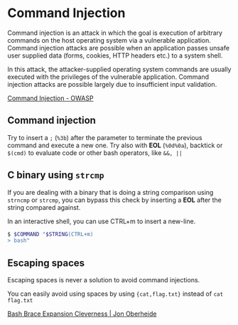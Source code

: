 # Command Injection

Command injection is an attack in which the goal is execution of arbitrary commands on the host operating system via a vulnerable application. Command injection attacks are possible when an application passes unsafe user supplied data (forms, cookies, HTTP headers etc.) to a system shell.

In this attack, the attacker-supplied operating system commands are usually executed with the privileges of the vulnerable application. Command injection attacks are possible largely due to insufficient input validation.

[Command Injection - OWASP](https://www.owasp.org/index.php/Command_Injection)

## Command injection

Try to insert a `;` (`%3b`) after the parameter to terminate the previous command and execute a new one. Try also with **EOL** (`%0d%0a`), backtick or `$(cmd)` to evaluate code or other bash operators, like `&&, ||`

## C binary using `strcmp`

If you are dealing with a binary that is doing a string comparison using `strncmp` or `strcmp`, you can bypass this check by inserting a **EOL** after the string compared against.

In an interactive shell, you can use CTRL+m to insert a new-line.

```bash
$ $COMMAND "$STRING(CTRL+m)
> bash"
```

## Escaping spaces

Escaping spaces is never a solution to avoid command injections.

You can easily avoid using spaces by using `{cat,flag.txt}` instead of `cat flag.txt`

[Bash Brace Expansion Cleverness | Jon Oberheide](https://jon.oberheide.org/blog/2008/09/04/bash-brace-expansion-cleverness/)
